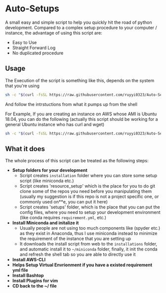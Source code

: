 # Auto-Setups
A small easy and simple script to help you quickly hit the road of python development. Compared to a complex setup procedure to your computer / instance, the advantage of using this script are:
- Easy to Use
- Straight Forward Log
- No duplicated procedure

## Usage
The Execution of the script is something like this, depends on the system that you're using
```bash
sh -c "$(curl -fsSL https://raw.githubusercontent.com/ruyyi0323/Auto-Setups/master/{the script name in repo}.sh)"
```
And follow the intrstuctions from what it pumps up from the shell

For Example, If you are creating an instance on AWS whose AMI is Ubuntu 18.04, you can do the following (actually this script should be working for a general Ubuntu instance who has curl and wget)
```bash
sh -c "$(curl -fsSL https://raw.githubusercontent.com/ruyyi0323/Auto-Setups/master/ubuntu_1804_ec2_setup.sh)"
```

## What it does
The whole process of this script can be treated as the following steps:
- **Setup folders for your development**
  - Script creates `installation` folder where you can store some setup script (like miniconda etc.)
  - Script creates 'resource_setup' which is the place for you to do git clone some of the repos you need before you manipulating them (usually my suggestion is if this repo is not a project specific one, or commonly used on**e, you can put it here)
  - Script creates 'setups' folder, which is the place that you can put the config files, where you need to setup your development environment (like conda requires `requirement.yml`, etc.)
- **Install Miniconda and initalize it**
  - Usually people are not using too much components like (spyder etc.) as they exist in Anaconda, thus I use miniconda instead to minimize the requirement of the instance that you are setting up
  - It downloads the install script from web to the `installations` folder, and automatic install it to `~/miniconda` folder, finally, it init the conda and refresh the shell tab so you are able to directly use it
- **Install AWS-CLI**
- **Helps Setup Virtual Envrionment if you have a existed requirement yml file**
- **Install Bashtop**
- **Install Plugins for vim**
- **CD back to the ~/ file**
